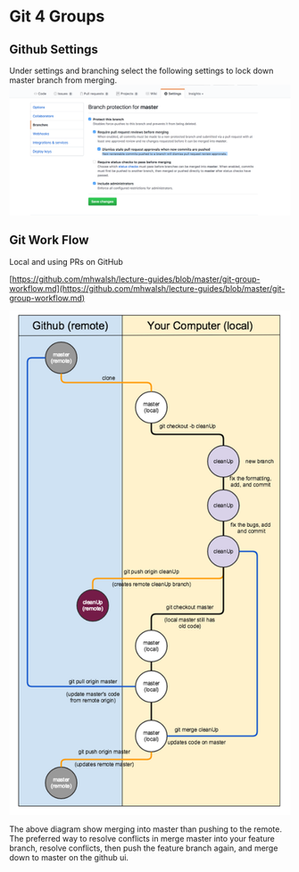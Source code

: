 # Git 4 Groups

## Github Settings 
Under settings and branching select the following settings to lock down master branch from merging.
![Alt Image Text](github-settings.png)

## Git Work Flow
Local and using PRs on GitHub

[https://github.com/mhwalsh/lecture-guides/blob/master/git-group-workflow.md](https://github.com/mhwalsh/lecture-guides/blob/master/git-group-workflow.md)

![Alt Image Text](gitBetter.png)

The above diagram show merging into master than pushing to the remote. The preferred way to resolve conflicts in merge master into your feature branch, resolve conflicts, then push the feature branch again, and merge down to master on the github ui.

